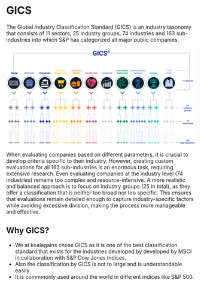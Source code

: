 # GICS

The Global Industry Classification Standard (GICS) is an industry taxonomy that consists of 11 sectors, 25 industry groups, 74 industries and 163 sub-industries into which S&P has categorized all major public companies.

![GICS](./images/gics.svg)

When evaluating companies based on different parameters, it is crucial to develop criteria specific to their industry. However, creating custom evaluations for all 163 sub-industries is an enormous task, requiring extensive research. Even evaluating companies at the industry level (74 industries) remains too complex and resource-intensive. A more realistic and balanced approach is to focus on industry groups (25 in total), as they offer a classification that is neither too broad nor too specific. This ensures that evaluations remain detailed enough to capture industry-specific factors while avoiding excessive division, making the process more manageable and effective.

## Why GICS?

- We at koalagains chose GICS as it is one of the best classification standard that exists for the industries developed by developed by MSCI in collaboration with S&P Dow Jones Indices.
- Also the classification by GICS is not to large and is understandable easily
- It is commmonly used around the world in different indices like S&P 500.
